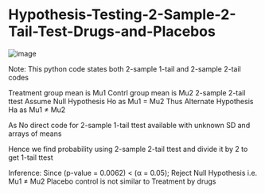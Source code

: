 # Hypothesis-Testing-2-Sample-2-Tail-Test-Drugs-and-Placebos


![image](https://user-images.githubusercontent.com/88499570/141099072-eac0b785-61cc-4bd0-8b51-e0d7d5264b85.png)




Note: This python code states both 2-sample 1-tail and 2-sample 2-tail codes

Treatment group mean is Mu1 Contrl group mean is Mu2 2-sample 2-tail ttest Assume Null Hypothesis Ho as Mu1 = Mu2 Thus Alternate Hypothesis Ha as Mu1 ≠ Mu2

As No direct code for 2-sample 1-tail ttest available with unknown SD and arrays of means

Hence we find probability using 2-sample 2-tail ttest and divide it by 2 to get 1-tail ttest

Inference: Since (p-value = 0.0062) < (α = 0.05); Reject Null Hypothesis i.e. Mu1 ≠ Mu2 Placebo control is not similar to Treatment by drugs
